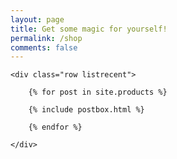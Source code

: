 ```yaml
---
layout: page
title: Get some magic for yourself!
permalink: /shop
comments: false
---
```



<!-- Products Index
================================================== -->
<section class="recent-posts">

    <div class="row listrecent">

        {% for post in site.products %}

        {% include postbox.html %}

        {% endfor %}

    </div>

</section>



